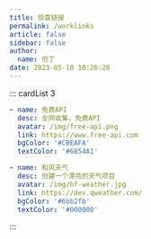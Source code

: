 ```yaml
---
title: 惊喜链接
permalink: /worklinks
article: false
sidebar: false
author: 
  name: 但丁
date: 2023-05-10 10:26:28
---
```


<!--
普通卡片列表容器，可用于友情链接、项目推荐、古诗词展示等。
cardList 后面可跟随一个数字表示每行最多显示多少个，选值范围1~4，默认3。在小屏时会根据屏幕宽度减少每行显示数量。
-->

::: cardList 3
```yaml
- name: 免费API
  desc: 全网收集，免费API
  avatar: /img/free-api.png
  link: https://www.free-api.com
  bgColor: '#CBEAFA' 
  textColor: '#6854A1'

- name: 和风天气
  desc: 创建一个漂亮的天气项目
  avatar: /img/hf-weather.jpg
  link: https://dev.qweather.com/
  bgColor: '#6bb2fb'
  textColor: '#000000'

```

:::
